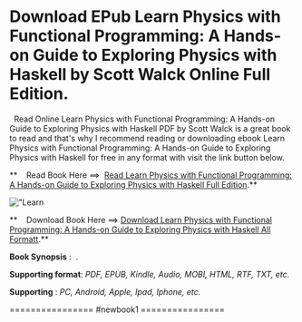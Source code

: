  **Download EPub Learn Physics with Functional Programming: A Hands-on Guide to Exploring Physics with Haskell by Scott Walck Online Full Edition.**
===================================================================================================================================================

  Read Online Learn Physics with Functional Programming: A Hands-on Guide to Exploring Physics with Haskell PDF by Scott Walck is a great book to read and that's why I recommend reading or downloading ebook Learn Physics with Functional Programming: A Hands-on Guide to Exploring Physics with Haskell for free in any format with visit the link button below.

**    Read Book Here ==>  [Read Learn Physics with Functional Programming: A Hands-on Guide to Exploring Physics with Haskell Full Edition](https://newbookintheword.blogspot.com/id/1718501668).**

![\"Learn](\"https://i.gr-assets.com/images/S/compressed.photo.goodreads.com/books/1660054745l/60704813.jpg\")

**    Download Book Here ==> [Download Learn Physics with Functional Programming: A Hands-on Guide to Exploring Physics with Haskell All Formatt](https://newbookintheword.blogspot.com/id/1718501668).**

**Book Synopsis** :  .

**Supporting format**: _PDF, EPUB, Kindle, Audio, MOBI, HTML, RTF, TXT, etc._

**Supporting** : _PC, Android, Apple, Ipad, Iphone, etc._

================ #newbook1 ================